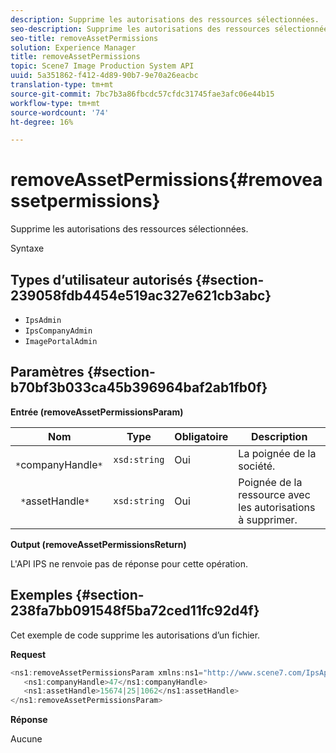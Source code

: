 ```yaml
---
description: Supprime les autorisations des ressources sélectionnées.
seo-description: Supprime les autorisations des ressources sélectionnées.
seo-title: removeAssetPermissions
solution: Experience Manager
title: removeAssetPermissions
topic: Scene7 Image Production System API
uuid: 5a351862-f412-4d89-90b7-9e70a26eacbc
translation-type: tm+mt
source-git-commit: 7bc7b3a86fbcdc57cfdc31745fae3afc06e44b15
workflow-type: tm+mt
source-wordcount: '74'
ht-degree: 16%

---
```



# removeAssetPermissions{#removeassetpermissions}

Supprime les autorisations des ressources sélectionnées.

Syntaxe

## Types d’utilisateur autorisés {#section-239058fdb4454e519ac327e621cb3abc}

* `IpsAdmin`
* `IpsCompanyAdmin`
* `ImagePortalAdmin`

## Paramètres {#section-b70bf3b033ca45b396964baf2ab1fb0f}

**Entrée (removeAssetPermissionsParam)**

| Nom | Type | Obligatoire | Description |
|---|---|---|---|
| ` *`companyHandle`*` | `xsd:string` | Oui | La poignée de la société. |
| ` *`assetHandle`*` | `xsd:string` | Oui | Poignée de la ressource avec les autorisations à supprimer. |

**Output (removeAssetPermissionsReturn)**

L&#39;API IPS ne renvoie pas de réponse pour cette opération.

## Exemples {#section-238fa7bb091548f5ba72ced11fc92d4f}

Cet exemple de code supprime les autorisations d’un fichier.

**Request**

```java
<ns1:removeAssetPermissionsParam xmlns:ns1="http://www.scene7.com/IpsApi/xsd">
   <ns1:companyHandle>47</ns1:companyHandle>
   <ns1:assetHandle>15674|25|1062</ns1:assetHandle>
</ns1:removeAssetPermissionsParam>
```

**Réponse**

Aucune
